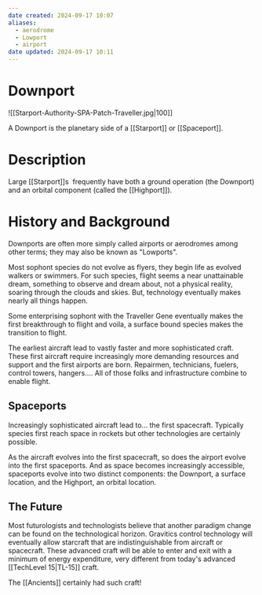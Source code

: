```yaml
---
date created: 2024-09-17 10:07
aliases:
  - aerodrome
  - Lowport
  - airport
date updated: 2024-09-17 10:11
---
```


# Downport

![[Starport-Authority-SPA-Patch-Traveller.jpg|100]]

A Downport is the planetary side of a [[Starport]] or [[Spaceport]].

# Description

Large [[Starport]]s  frequently have both a ground operation (the Downport) and an orbital component (called the [[Highport]]).

# History and Background

Downports are often more simply called airports or aerodromes among other terms; they may also be known as "Lowports".

Most sophont species do not evolve as flyers, they begin life as evolved walkers or swimmers. For such species, flight seems a near unattainable dream, something to observe and dream about, not a physical reality, soaring through the clouds and skies. But, technology eventually makes nearly all things happen.

Some enterprising sophont with the Traveller Gene eventually makes the first breakthrough to flight and voila, a surface bound species makes the transition to flight.

The earliest aircraft lead to vastly faster and more sophisticated craft. These first aircraft require increasingly more demanding resources and support and the first airports are born. Repairmen, technicians, fuelers, control towers, hangers.... All of those folks and infrastructure combine to enable flight.

## Spaceports

Increasingly sophisticated aircraft lead to... the first spacecraft. Typically species first reach space in rockets but other technologies are certainly possible.

As the aircraft evolves into the first spacecraft, so does the airport evolve into the first spaceports. And as space becomes increasingly accessible, spaceports evolve into two distinct components: the Downport, a surface location, and the Highport, an orbital location.

## The Future

Most futurologists and technologists believe that another paradigm change can be found on the technological horizon. Gravitics control technology will eventually allow starcraft that are indistinguishable from aircraft or spacecraft. These advanced craft will be able to enter and exit with a minimum of energy expenditure, very different from today's advanced [[TechLevel 15|TL-15]] craft.

The [[Ancients]] certainly had such craft!
